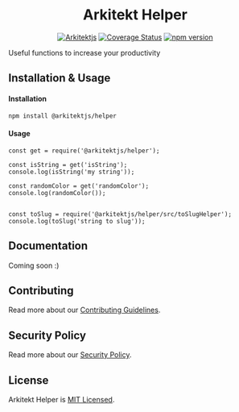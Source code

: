 <div align="center">

<h1 align="center">Arkitekt Helper</h1>

[![Arkitektjs](https://circleci.com/gh/Arkitektjs/helper.svg?style=shield)](https://github.com/Arkitektjs/helper)
[![Coverage Status](https://coveralls.io/repos/github/Arkitektjs/Helper/badge.svg?branch=master)](https://coveralls.io/github/Arkitektjs/Helper?branch=master)
[![npm version](https://badge.fury.io/js/%40arkitektjs%2Fhelper.svg)](https://badge.fury.io/js/%40arkitektjs%2Fhelper)
</div>

Useful functions to increase your productivity 

## Installation & Usage

#### Installation

```
npm install @arkitektjs/helper
```

#### Usage

```
const get = require('@arkitektjs/helper');

const isString = get('isString');
console.log(isString('my string'));

const randomColor = get('randomColor');
console.log(randomColor());


const toSlug = require('@arkitektjs/helper/src/toSlugHelper');
console.log(toSlug('string to slug'));
```

## Documentation

Coming soon :)

## Contributing

Read more about our [Contributing Guidelines](CONTRIBUTING.md).

## Security Policy

Read more about our [Security Policy](SECURITY.md).

## License

Arkitekt Helper is [MIT Licensed](LICENSE).
